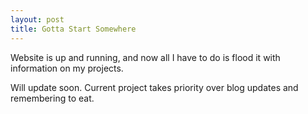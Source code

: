 ```yaml
---
layout: post
title: Gotta Start Somewhere
---
```


Website is up and running, and now all I have to do is flood it with information on my projects.

Will update soon. Current project takes priority over blog updates and remembering to eat.
